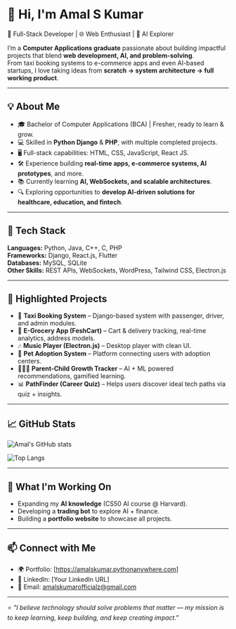 # 👋 Hi, I'm Amal S Kumar  

🚀 Full-Stack Developer | 🌐 Web Enthusiast | 🤖 AI Explorer  

I’m a **Computer Applications graduate** passionate about building impactful projects that blend **web development, AI, and problem-solving**.  
From taxi booking systems to e-commerce apps and even AI-based startups, I love taking ideas from **scratch → system architecture → full working product**.  

---

## 💡 About Me
- 🎓 Bachelor of Computer Applications (BCA) | Fresher, ready to learn & grow.  
- 💻 Skilled in **Python Django** & **PHP**, with multiple completed projects.  
- 🖥️ Full-stack capabilities: HTML, CSS, JavaScript, React JS.  
- 🛠️ Experience building **real-time apps, e-commerce systems, AI prototypes**, and more.  
- 📚 Currently learning **AI, WebSockets, and scalable architectures**.  
- 🔍 Exploring opportunities to **develop AI-driven solutions for healthcare, education, and fintech**.  

---

## 🔨 Tech Stack
**Languages:** Python, Java, C++, C, PHP  
**Frameworks:** Django, React.js, Flutter  
**Databases:** MySQL, SQLite  
**Other Skills:** REST APIs, WebSockets, WordPress, Tailwind CSS, Electron.js  

---

## 📂 Highlighted Projects
- 🚖 **Taxi Booking System** – Django-based system with passenger, driver, and admin modules.  
- 🛒 **E-Grocery App (FeshCart)** – Cart & delivery tracking, real-time analytics, address models.  
- 🎶 **Music Player (Electron.js)** – Desktop player with clean UI.  
- 🐾 **Pet Adoption System** – Platform connecting users with adoption centers.  
- 👨‍👩‍👧 **Parent-Child Growth Tracker** – AI + ML powered recommendations, gamified learning.  
- 📊 **PathFinder (Career Quiz)** – Helps users discover ideal tech paths via quiz + insights.  

---

## 📈 GitHub Stats  
![Amal's GitHub stats](https://github-readme-stats.vercel.app/api?username=YOUR_GITHUB_USERNAME&show_icons=true&theme=radical)  

![Top Langs](https://github-readme-stats.vercel.app/api/top-langs/?username=YOUR_GITHUB_USERNAME&layout=compact&theme=radical)  

---

## 🌟 What I'm Working On
- Expanding my **AI knowledge** (CS50 AI course @ Harvard).  
- Developing a **trading bot** to explore AI + finance.  
- Building a **portfolio website** to showcase all projects.  

---

## 📫 Connect with Me
- 🌍 Portfolio: [https://amalskumar.pythonanywhere.com] 
- 💼 LinkedIn: [Your LinkedIn URL]  
- 📧 Email: amalskumarofficialz@gmail.com 

---

⭐️ *"I believe technology should solve problems that matter — my mission is to keep learning, keep building, and keep creating impact."*
